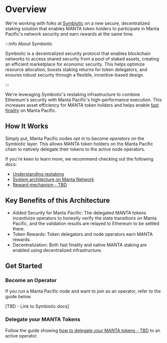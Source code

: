 # Overview

We're working with folks at [Symbiotic](https://symbiotic.fi/) on a new secure, decentralized staking solution that enables MANTA token holders to participate in Manta Pacific's network security and earn rewards at the same time.

:::info About Symbiotic

Symbiotic is a decentralized security protocol that enables blockchain networks to access shared security from a pool of staked assets, creating an efficient marketplace for economic security. This helps optimize resource allocation, boosts staking returns for token delegators, and ensures robust security through a flexible, incentive-based design.

:::

We're leveraging Symbiotic's restaking infrastructure to combine Ethereum's security with Manta Pacific's high-performance execution. This increases asset efficiency for MANTA token holders and helps enable [fast finality](../concepts/fast-finality) on Manta Pacific.

## How It Works

Simply put, Manta Pacific nodes opt in to become *operators* on the Symbiotic layer. This allows MANTA token holders on the Manta Pacific chain to natively delegate their tokens to the active node operators.

If you're keen to learn more, we recommend checking out the following docs:

- [Understanding restaking](https://docs.symbiotic.fi/intro/stake)
- [System architecture on Manta Network](../concepts/fast-finality.md#our-two-layer-solution)
- [Reward mechanism - TBD](https://docs.symbiotic.fi)

## Key Benefits of this Architecture

- Added Security for Manta Pacific: The delegated MANTA tokens incentivize operators to honestly verify the state transitions on Manta Pacific, and the validation results are relayed to Ethereum to be settled there.
- Token Rewards: Token delegators and node operators earn MANTA rewards.
- Decentralization: Both fast finality and native MANTA staking are enabled using decentralized infrastructure.

## Get Started

### Become an Operator

If you run a Manta Pacific node and want to join as an operator, refer to the guide below.

[TBD - Link to Symbiotic docs]

### Delegate your MANTA Tokens

Follow the guide showing [how to delegate your MANTA tokens - TBD](#placeholder) to an active operator.